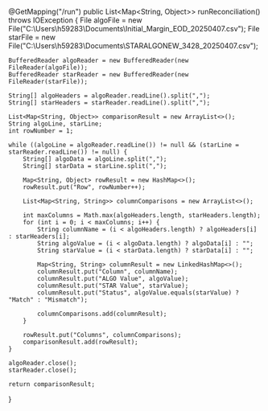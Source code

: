 

@GetMapping("/run")
public List<Map<String, Object>> runReconciliation() throws IOException {
    File algoFile = new File("C:\\Users\\h59283\\Documents\\Initial_Margin_EOD_20250407.csv");
    File starFile = new File("C:\\Users\\h59283\\Documents\\STARALGONEW_3428_20250407.csv");

    BufferedReader algoReader = new BufferedReader(new FileReader(algoFile));
    BufferedReader starReader = new BufferedReader(new FileReader(starFile));

    String[] algoHeaders = algoReader.readLine().split(",");
    String[] starHeaders = starReader.readLine().split(",");

    List<Map<String, Object>> comparisonResult = new ArrayList<>();
    String algoLine, starLine;
    int rowNumber = 1;

    while ((algoLine = algoReader.readLine()) != null && (starLine = starReader.readLine()) != null) {
        String[] algoData = algoLine.split(",");
        String[] starData = starLine.split(",");

        Map<String, Object> rowResult = new HashMap<>();
        rowResult.put("Row", rowNumber++);

        List<Map<String, String>> columnComparisons = new ArrayList<>();

        int maxColumns = Math.max(algoHeaders.length, starHeaders.length);
        for (int i = 0; i < maxColumns; i++) {
            String columnName = (i < algoHeaders.length) ? algoHeaders[i] : starHeaders[i];
            String algoValue = (i < algoData.length) ? algoData[i] : "";
            String starValue = (i < starData.length) ? starData[i] : "";

            Map<String, String> columnResult = new LinkedHashMap<>();
            columnResult.put("Column", columnName);
            columnResult.put("ALGO Value", algoValue);
            columnResult.put("STAR Value", starValue);
            columnResult.put("Status", algoValue.equals(starValue) ? "Match" : "Mismatch");

            columnComparisons.add(columnResult);
        }

        rowResult.put("Columns", columnComparisons);
        comparisonResult.add(rowResult);
    }

    algoReader.close();
    starReader.close();

    return comparisonResult;
}
